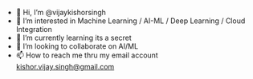 - 👋 Hi, I’m @vijaykishorsingh
- 👀 I’m interested in Machine Learning / AI-ML / Deep Learning / Cloud Integration
- 🌱 I’m currently learning its a secret
- 💞️ I’m looking to collaborate on AI/ML 
- 📫 How to reach me thru my email account kishor.vijay.singh@gmail.com

<!---
vijaykishorsingh/vijaykishorsingh is a ✨ special ✨ repository because its `README.md` (this file) appears on your GitHub profile.
You can click the Preview link to take a look at your changes.
--->
